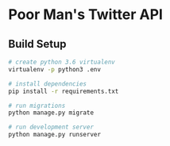 # Poor Man's Twitter API

## Build Setup

``` bash
# create python 3.6 virtualenv
virtualenv -p python3 .env

# install dependencies
pip install -r requirements.txt

# run migrations
python manage.py migrate

# run development server
python manage.py runserver
